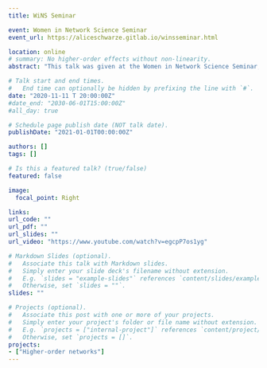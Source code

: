 ```yaml
---
title: WiNS Seminar

event: Women in Network Science Seminar
event_url: https://aliceschwarze.gitlab.io/winsseminar.html

location: online
# summary: No higher-order effects without non-linearity.
abstract: "This talk was given at the Women in Network Science Seminar, an interdisciplinary seminar hosted at the University of Washington. The talk is about our work on consensus dynamics on hypergraphs, particularly on the effects of non-linearity which is essential for revealing higher-order dynamical effects. It also gives an outlook on current work on systematic edge uncertainty in attributed social networks."

# Talk start and end times.
#   End time can optionally be hidden by prefixing the line with `#`.
date: "2020-11-11 T 20:00:00Z"
#date_end: "2030-06-01T15:00:00Z"
#all_day: true

# Schedule page publish date (NOT talk date).
publishDate: "2021-01-01T00:00:00Z"

authors: []
tags: []

# Is this a featured talk? (true/false)
featured: false

image:
  focal_point: Right

links:
url_code: ""
url_pdf: ""
url_slides: ""
url_video: "https://www.youtube.com/watch?v=egcpP7os1yg"

# Markdown Slides (optional).
#   Associate this talk with Markdown slides.
#   Simply enter your slide deck's filename without extension.
#   E.g. `slides = "example-slides"` references `content/slides/example-slides.md`.
#   Otherwise, set `slides = ""`.
slides: ""

# Projects (optional).
#   Associate this post with one or more of your projects.
#   Simply enter your project's folder or file name without extension.
#   E.g. `projects = ["internal-project"]` references `content/project/deep-learning/index.md`.
#   Otherwise, set `projects = []`.
projects:
- ["Higher-order networks"]
---
```



